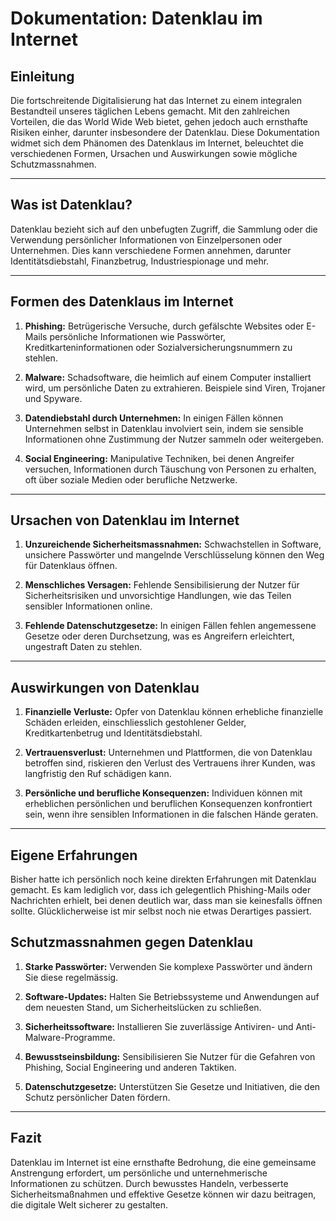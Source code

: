 # Dokumentation: Datenklau im Internet

## Einleitung

Die fortschreitende Digitalisierung hat das Internet zu einem integralen Bestandteil unseres täglichen Lebens gemacht. Mit den zahlreichen Vorteilen, die das World Wide Web bietet, gehen jedoch auch ernsthafte Risiken einher, darunter insbesondere der Datenklau. Diese Dokumentation widmet sich dem Phänomen des Datenklaus im Internet, beleuchtet die verschiedenen Formen, Ursachen und Auswirkungen sowie mögliche Schutzmassnahmen.

---

## Was ist Datenklau?

Datenklau bezieht sich auf den unbefugten Zugriff, die Sammlung oder die Verwendung persönlicher Informationen von Einzelpersonen oder Unternehmen. Dies kann verschiedene Formen annehmen, darunter Identitätsdiebstahl, Finanzbetrug, Industriespionage und mehr.

---

## Formen des Datenklaus im Internet

1. **Phishing:** Betrügerische Versuche, durch gefälschte Websites oder E-Mails persönliche Informationen wie Passwörter, Kreditkarteninformationen oder Sozialversicherungsnummern zu stehlen.

2. **Malware:** Schadsoftware, die heimlich auf einem Computer installiert wird, um persönliche Daten zu extrahieren. Beispiele sind Viren, Trojaner und Spyware.

3. **Datendiebstahl durch Unternehmen:** In einigen Fällen können Unternehmen selbst in Datenklau involviert sein, indem sie sensible Informationen ohne Zustimmung der Nutzer sammeln oder weitergeben.

4. **Social Engineering:** Manipulative Techniken, bei denen Angreifer versuchen, Informationen durch Täuschung von Personen zu erhalten, oft über soziale Medien oder berufliche Netzwerke.

---

## Ursachen von Datenklau im Internet

1. **Unzureichende Sicherheitsmassnahmen:** Schwachstellen in Software, unsichere Passwörter und mangelnde Verschlüsselung können den Weg für Datenklaus öffnen.

2. **Menschliches Versagen:** Fehlende Sensibilisierung der Nutzer für Sicherheitsrisiken und unvorsichtige Handlungen, wie das Teilen sensibler Informationen online.

3. **Fehlende Datenschutzgesetze:** In einigen Fällen fehlen angemessene Gesetze oder deren Durchsetzung, was es Angreifern erleichtert, ungestraft Daten zu stehlen.

---

## Auswirkungen von Datenklau

1. **Finanzielle Verluste:** Opfer von Datenklau können erhebliche finanzielle Schäden erleiden, einschliesslich gestohlener Gelder, Kreditkartenbetrug und Identitätsdiebstahl.

2. **Vertrauensverlust:** Unternehmen und Plattformen, die von Datenklau betroffen sind, riskieren den Verlust des Vertrauens ihrer Kunden, was langfristig den Ruf schädigen kann.

3. **Persönliche und berufliche Konsequenzen:** Individuen können mit erheblichen persönlichen und beruflichen Konsequenzen konfrontiert sein, wenn ihre sensiblen Informationen in die falschen Hände geraten.

---

## Eigene Erfahrungen

Bisher hatte ich persönlich noch keine direkten Erfahrungen mit Datenklau gemacht. Es kam lediglich vor, dass ich gelegentlich Phishing-Mails oder Nachrichten erhielt, bei denen deutlich war, dass man sie keinesfalls öffnen sollte. Glücklicherweise ist mir selbst noch nie etwas Derartiges passiert.

## Schutzmassnahmen gegen Datenklau

1. **Starke Passwörter:** Verwenden Sie komplexe Passwörter und ändern Sie diese regelmässig.

2. **Software-Updates:** Halten Sie Betriebssysteme und Anwendungen auf dem neuesten Stand, um Sicherheitslücken zu schließen.

3. **Sicherheitssoftware:** Installieren Sie zuverlässige Antiviren- und Anti-Malware-Programme.

4. **Bewusstseinsbildung:** Sensibilisieren Sie Nutzer für die Gefahren von Phishing, Social Engineering und anderen Taktiken.

5. **Datenschutzgesetze:** Unterstützen Sie Gesetze und Initiativen, die den Schutz persönlicher Daten fördern.

---

## Fazit

Datenklau im Internet ist eine ernsthafte Bedrohung, die eine gemeinsame Anstrengung erfordert, um persönliche und unternehmerische Informationen zu schützen. Durch bewusstes Handeln, verbesserte Sicherheitsmaßnahmen und effektive Gesetze können wir dazu beitragen, die digitale Welt sicherer zu gestalten.

